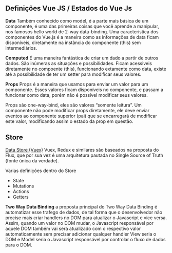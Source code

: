 
## Definições Vue JS / Estados do Vue Js

**Data**
Também conhecido como model, é a parte mais básica de um componente, é uma das primeiras coisas que você aprende a manipular, nos famosos hello world de 2-way data-binding.
Uma característica dos componentes do Vue.js é a maneira como as informações de data ficam disponíveis, diretamente na instância do componente (this) sem intermediários.

**Computed** 
É uma maneira fantástica de criar um dado a partir de outros dados. São inúmeras as situações e possibilidades.
Ficam acessiveis diretamente no compoente (this), funcionando extamente como data, existe até a possibilidade de 
ter um setter para modificar seus valores.

**Props**
Props é a maneira que usamos para enviar um valor para um componente. Esses valores ficam disponíveis no componente, e passam a funcionar como data, porém não é possível modificar seus valores.

Props são one-way-bind, eles são valores “somente leitura”. Um componente não pode modificar props diretamente, ele deve enviar eventos ao componente superior (pai) que se encarregará de modificar este valor, modificando assim o estado da prop em questão.

## Store

[Data Store (Vuex)](https://blog.codecasts.com.br/estados-com-vue-js-data-computed-props-e-store-d8c6da4627ca)
Vuex, Redux e similares são baseados na proposta do Flux, que por sua vez é uma arquitetura pautada no Single Source of Truth (fonte única da verdade).

Varias definições dentro do Store
- State
- Mutations
- Actions
- Getters


**Two Way Data Binding**
a proposta principal do Two Way Data Binding é automatizar esse trafego de dados, de tal forma que o desenvolvedor não precise mais criar handlers no DOM para atualizar o Javascript e vice versa. Assim, quando um valor no DOM mudar, o Javascript responsável por aquele DOM também vai será atualizado com o respectivo valor automaticamente sem precisar adicionar qualquer handler
View seria o DOM e Model seria o Javascript responsável por controlar o fluxo de dados para o DOM.



